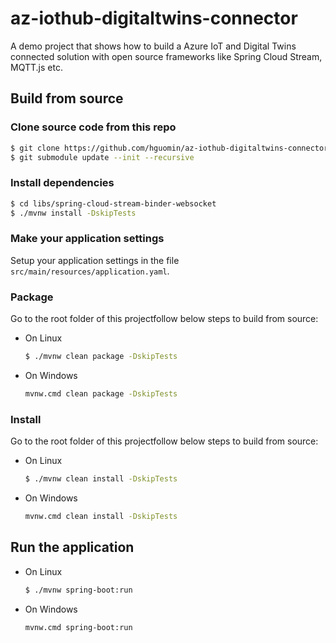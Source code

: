 # az-iothub-digitaltwins-connector

A demo project that shows how to build a Azure IoT and Digital Twins connected solution with open source frameworks like Spring Cloud Stream, MQTT.js etc.

## Build from source
### Clone source code from this repo  
```bash 
$ git clone https://github.com/hguomin/az-iothub-digitaltwins-connector.git
$ git submodule update --init --recursive
```
### Install dependencies 
```bash
$ cd libs/spring-cloud-stream-binder-websocket
$ ./mvnw install -DskipTests
```

### Make your application settings
Setup your application settings in the file `src/main/resources/application.yaml`.

### Package
Go to the root folder of this projectfollow below steps to build from source:
* On Linux
    ```bash
    $ ./mvnw clean package -DskipTests
    ```
* On Windows
    ```bash
    mvnw.cmd clean package -DskipTests
    ```

### Install
Go to the root folder of this projectfollow below steps to build from source:  
* On Linux
    ```bash
    $ ./mvnw clean install -DskipTests
    ```
* On Windows
    ```bash
    mvnw.cmd clean install -DskipTests
    ```
## Run the application
* On Linux
    ```bash
    $ ./mvnw spring-boot:run
    ```
* On Windows
    ```bash
    mvnw.cmd spring-boot:run
    ```
